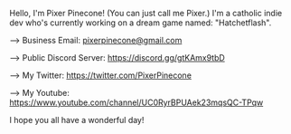 Hello, I'm Pixer Pinecone! (You can just call me Pixer.) I'm a catholic indie dev who's currently working on a dream game named: "Hatchetflash".



  -->   Business Email: pixerpinecone@gmail.com
  
  -->   Public Discord Server: https://discord.gg/gtKAmx9tbD
  
  -->   My Twitter: https://twitter.com/PixerPinecone
  
  -->   My Youtube: https://www.youtube.com/channel/UC0RyrBPUAek23mqsQC-TPqw
  
I hope you all have a wonderful day!

<!---
PixerPinecone/PixerPinecone is a ✨ special ✨ repository because its `README.md` (this file) appears on your GitHub profile.
You can click the Preview link to take a look at your changes.
--->
